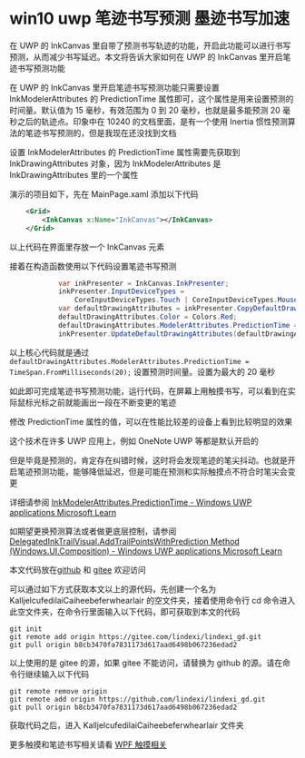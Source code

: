 # win10 uwp 笔迹书写预测 墨迹书写加速

在 UWP 的 InkCanvas 里自带了预测书写轨迹的功能，开启此功能可以进行书写预测，从而减少书写延迟。本文将告诉大家如何在 UWP 的 InkCanvas 里开启笔迹书写预测功能

<!--more-->
<!-- CreateTime:2023/3/28 14:06:26 -->

<!-- 发布 -->
<!-- 博客 -->

在 UWP 的 InkCanvas 里开启笔迹书写预测功能只需要设置 InkModelerAttributes 的 PredictionTime 属性即可，这个属性是用来设置预测的时间量。默认值为 15 毫秒，有效范围为 0 到 20 毫秒，也就是最多能预测 20 毫秒之后的轨迹点。印象中在 10240 的文档里面，是有一个使用 Inertia 惯性预测算法的笔迹书写预测的，但是我现在还没找到文档

设置 InkModelerAttributes 的 PredictionTime 属性需要先获取到 InkDrawingAttributes 对象，因为 InkModelerAttributes 是 InkDrawingAttributes 里的一个属性

演示的项目如下，先在 MainPage.xaml 添加以下代码

```xml
    <Grid>
        <InkCanvas x:Name="InkCanvas"></InkCanvas>
    </Grid>
```

以上代码在界面里存放一个 InkCanvas 元素

接着在构造函数使用以下代码设置笔迹书写预测

```csharp
            var inkPresenter = InkCanvas.InkPresenter;
            inkPresenter.InputDeviceTypes =
                CoreInputDeviceTypes.Touch | CoreInputDeviceTypes.Mouse | CoreInputDeviceTypes.Pen;
            var defaultDrawingAttributes = inkPresenter.CopyDefaultDrawingAttributes();
            defaultDrawingAttributes.Color = Colors.Red;
            defaultDrawingAttributes.ModelerAttributes.PredictionTime = TimeSpan.FromMilliseconds(20);
            inkPresenter.UpdateDefaultDrawingAttributes(defaultDrawingAttributes);
```

以上核心代码就是通过 `defaultDrawingAttributes.ModelerAttributes.PredictionTime = TimeSpan.FromMilliseconds(20);` 设置预测时间量。设置为最大的 20 毫秒

如此即可完成笔迹书写预测功能，运行代码，在屏幕上用触摸书写，可以看到在实际鼠标光标之前就能画出一段在不断变更的笔迹

修改 PredictionTime 属性的值，可以在性能比较差的设备上看到比较明显的效果

这个技术在许多 UWP 应用上，例如 OneNote UWP 等都是默认开启的

但是毕竟是预测的，肯定存在纠错时候，这时将会发现笔迹的笔尖抖动。也就是开启笔迹预测功能，能够降低延迟，但是可能在预测和实际触摸点不符合时笔尖会变更

详细请参阅 [InkModelerAttributes.PredictionTime - Windows UWP applications Microsoft Learn](https://learn.microsoft.com/zh-cn/uwp/api/windows.ui.input.inking.inkmodelerattributes.predictiontime)

如期望更换预测算法或者做更底层控制，请参阅 [DelegatedInkTrailVisual.AddTrailPointsWithPrediction Method (Windows.UI.Composition) - Windows UWP applications Microsoft Learn](https://learn.microsoft.com/en-us/uwp/api/windows.ui.composition.delegatedinktrailvisual.addtrailpointswithprediction )

本文代码放在[github](https://github.com/lindexi/lindexi_gd/tree/b8cb3470fa7831173d617aad6498b067236edad2/KalljelcufedilaiCaiheebeferwhearlair) 和 [gitee](https://gitee.com/lindexi/lindexi_gd/tree/b8cb3470fa7831173d617aad6498b067236edad2/KalljelcufedilaiCaiheebeferwhearlair) 欢迎访问

可以通过如下方式获取本文以上的源代码，先创建一个名为 KalljelcufedilaiCaiheebeferwhearlair 的空文件夹，接着使用命令行 cd 命令进入此空文件夹，在命令行里面输入以下代码，即可获取到本文的代码

```
git init
git remote add origin https://gitee.com/lindexi/lindexi_gd.git
git pull origin b8cb3470fa7831173d617aad6498b067236edad2
```

以上使用的是 gitee 的源，如果 gitee 不能访问，请替换为 github 的源。请在命令行继续输入以下代码

```
git remote remove origin
git remote add origin https://github.com/lindexi/lindexi_gd.git
git pull origin b8cb3470fa7831173d617aad6498b067236edad2
```

获取代码之后，进入 KalljelcufedilaiCaiheebeferwhearlair 文件夹

更多触摸和笔迹书写相关请看 [WPF 触摸相关](https://blog.lindexi.com/post/WPF-%E8%A7%A6%E6%91%B8%E7%9B%B8%E5%85%B3.html)
